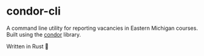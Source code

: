 # condor-cli

A command line utility for reporting vacancies in Eastern Michigan courses. Built using the [condor](https://github.com/massivebird/condor) library.

Written in Rust 🦀
